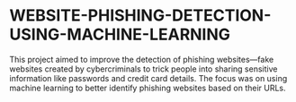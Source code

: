 # WEBSITE-PHISHING-DETECTION-USING-MACHINE-LEARNING
This project aimed to improve the detection of phishing websites—fake websites created by cybercriminals to trick people into sharing sensitive information like passwords and credit card details. The focus was on using machine learning to better identify phishing websites based on their URLs.
